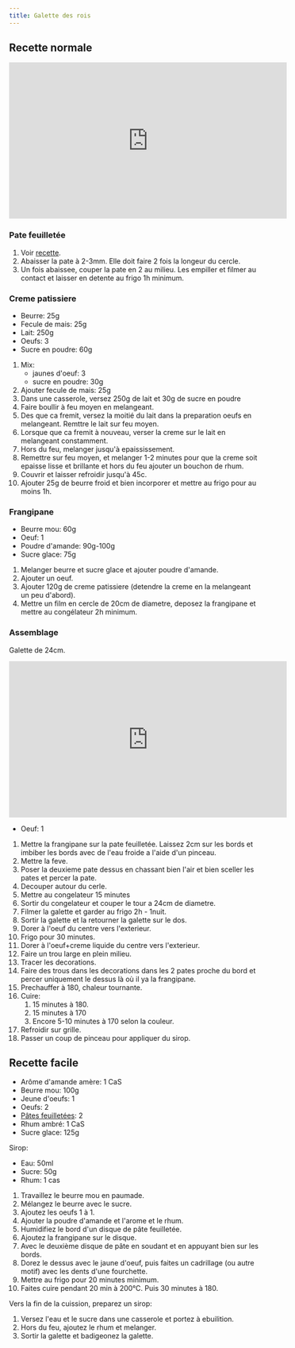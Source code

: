 ```yaml
---
title: Galette des rois
---
```


## Recette normale

<iframe width="560" height="315" src="https://www.youtube.com/embed/Y1sY752loTo?start=257" title="YouTube video player" frameborder="0" allow="accelerometer; autoplay; clipboard-write; encrypted-media; gyroscope; picture-in-picture" allowFullScreen></iframe>

### Pate feuilletée

1. Voir [recette](pate-feuilletee).
1. Abaisser la pate à 2-3mm. Elle doit faire 2 fois la longeur du cercle.
1. Un fois abaissee, couper la pate en 2 au milieu. Les empiller et filmer au contact et laisser en detente au frigo 1h minimum.

### Creme patissiere

- Beurre: 25g
- Fecule de mais: 25g
- Lait: 250g
- Oeufs: 3
- Sucre en poudre: 60g

1. Mix:
   - jaunes d'oeuf: 3
   - sucre en poudre: 30g
1. Ajouter fecule de mais: 25g
1. Dans une casserole, versez 250g de lait et 30g de sucre en poudre
1. Faire boullir à feu moyen en melangeant.
1. Des que ca fremit, versez la moitié du lait dans la preparation oeufs en melangeant. Remttre le lait sur feu moyen.
1. Lorsque que ca fremit à nouveau, verser la creme sur le lait en melangeant constamment.
1. Hors du feu, melanger jusqu'à  epaississement.
1. Remettre sur feu moyen, et melanger 1-2 minutes pour que la creme soit epaisse lisse et brillante et hors du feu ajouter un bouchon de rhum.
1. Couvrir et laisser refroidir jusqu'à  45c.
1. Ajouter 25g de beurre froid et bien incorporer et mettre au frigo pour au moins 1h.

### Frangipane

- Beurre mou: 60g
- Oeuf: 1
- Poudre d'amande: 90g-100g
- Sucre glace: 75g

1. Melanger beurre et sucre glace et ajouter poudre d'amande.
1. Ajouter un oeuf.
1. Ajouter 120g de creme patissiere (detendre la creme en la melangeant un peu d'abord).
1. Mettre un film en cercle de 20cm de diametre, deposez la frangipane et mettre au congélateur 2h minimum.

### Assemblage

Galette de 24cm.

<iframe width="560" height="315" src="https://www.youtube.com/embed/Y1sY752loTo?start=1014" title="YouTube video player" frameborder="0" allow="accelerometer; autoplay; clipboard-write; encrypted-media; gyroscope; picture-in-picture" allowFullScreen></iframe>

- Oeuf: 1

1. Mettre la frangipane sur la pate feuilletée. Laissez 2cm sur les bords et imbiber les bords avec de
   l'eau froide a l'aide d'un pinceau.
1. Mettre la feve.
1. Poser la deuxieme pate dessus en chassant bien l'air et bien sceller les pates et percer la pate.
1. Decouper autour du cerle.
1. Mettre au congelateur 15 minutes
1. Sortir du congelateur et couper le tour a 24cm de diametre.
1. Filmer la galette et garder au frigo 2h - 1nuit.
1. Sortir la galette et la retourner la galette sur le dos.
1. Dorer à l'oeuf du centre vers l'exterieur.
1. Frigo pour 30 minutes.
1. Dorer à l'oeuf+creme liquide du centre vers l'exterieur.
1. Faire un trou large en plein milieu.
1. Tracer les decorations.
1. Faire des trous dans les decorations dans les 2 pates proche du bord et percer uniquement le dessus
   là où il ya la frangipane.
1. Prechauffer à 180, chaleur tournante.
1. Cuire:
   1. 15 minutes à 180.
   1. 15 minutes à 170
   1. Encore 5-10 minutes à 170 selon la couleur.
1. Refroidir sur grille.
1. Passer un coup de pinceau pour appliquer du sirop.

## Recette facile

- Arôme d'amande amère: 1 CaS
- Beurre mou: 100g
- Jeune d'oeufs: 1
- Oeufs: 2
- [Pâtes feuilletées](pate-feuilletee): 2
- Rhum ambré: 1 CaS
- Sucre glace: 125g

Sirop:

- Eau: 50ml
- Sucre: 50g
- Rhum: 1 cas

1. Travaillez le beurre mou en paumade.
1. Mélangez le beurre avec le sucre.
1. Ajoutez les oeufs 1 à 1.
1. Ajouter la poudre d'amande et l'arome et le rhum.
1. Humidifiez le bord d'un disque de pâte feuilletée.
1. Ajoutez la frangipane sur le disque.
1. Avec le deuxième disque de pâte en soudant et en appuyant bien sur
   les bords.
1. Dorez le dessus avec le jaune d'oeuf, puis faites un cadrillage (ou
   autre motif) avec les dents d'une fourchette.
1. Mettre au frigo pour 20 minutes minimum.
1. Faites cuire pendant 20 min à 200°C. Puis 30 minutes à 180.

Vers la fin de la cuission, preparez un sirop:

1. Versez l'eau et le sucre dans une casserole et portez à ebuilition.
1. Hors du feu, ajoutez le rhum et melanger.
1. Sortir la galette et badigeonez la galette.
